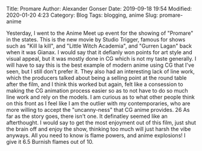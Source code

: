 Title: Promare
Author: Alexander Gonser
Date: 2019-09-18 19:54
Modified: 2020-01-20 4:23
Category: Blog
Tags: blogging, anime 
Slug: promare-anime

Yesterday, I went to the Anime Meet up event for the showing of "Promare" in the states. This is the new movie by Studio Trigger, famous for shows such as "Kill la kill", and "Little Witch Academia", and "Gurren Lagan" back when it was Gianax.  I would say that it defianly won points for art style and visual appeal, but it was mostly done in CG which is not my taste generally. I will have to say this is the best example of modern anime using CG that I've seen, but I still don't prefer it. They also had an interesting lack of line work, which the producers talked about being a selling point at the round table after the film, and I think this worked but again, felt like a consession to making the CG animation process easier so as to not have to do so much line work and rely on the models. I am curious as to what other people think on this front as I feel like I am the outlier with my contemporaries, who are more willing to accept the "uncanny-ness" that CG anime provides. 26 As far as the story goes, there isn't one. It definatley seemed like an afterthought. I would say to get the most enjoyment out of this film, just shut the brain off and enjoy the show, thinking too much will just harsh the vibe anyways. All you need to know is flame powers, and anime explosions!  I give it 6.5 Burnish flames out of 10.
